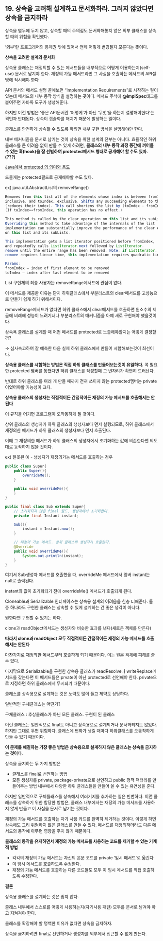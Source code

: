 ## 19. 상속을 고려해 설계하고 문서화하라. 그러지 않았다면 상속을 금지하라

상속을 염두에 두지 않고, 상속할 때의 주의점도 문서화해놓지 않은 외부 클래스를 상속할 때의 위험을 확인했다.

‘외부’란 프로그래머의 통제권 밖에 있어서 언제 어떻게 변경될지 모른다는 뜻이다.

**상속을 고려한 설계와 문서화**

상속용 클래스는 재정의할 수 있는 메서드들을 내부적으로 어떻게 이용하는지(self-use) 문서로 남겨야 한다. 재정의 가능 메서드라면 그 사실을 호출하는 메서드의 API설명에 적시해야 한다

API 문서의 메서드 설명 끝에보면 “Implementation Requirements”로 시작하는 절이 있는데 메서드의 내부 동작 방식을 설명하는 곳이다. 메서드 주석에 **@implSpec**태그를 붙여주면 자바독 도구가 생성해준다.

하지만 이런 방법은 ‘좋은 API문서란 ‘어떻게’가 아닌 ‘무엇’을 하는지 설명해야한다’는 격언과 반대된다. 상속이 캡슐화를 해치기 때문에 발생하는 일이다.

클래스를 안전하게 상속할 수 있도록 하려면 내부 구현 방식을 설명해야만 한다.

내부 메커니즘을 문서로 남기는 것이 상속을 위한 설계의 전부는 아니다.
효율적인 하위클래스를 큰 어려움 없이 만들 수 있게 하려면,
**클래스의 내부 동작 과정 중간에 끼어들 수 있는 훅(hook)을 잘 선별하여 protected메서드 형태로 공개해야 할 수도 있따. (???)**

[Java에서 protected 의 의미와 용도](https://m.blog.naver.com/PostView.naver?isHttpsRedirect=true&blogId=2feelus&logNo=220576845725)

드물게는 protected필드로 공개해야할 수도 있다.

ex) java.util.AbstractList의 removeRange()

```java
Removes from this list all of the elements whose index is between fromIndex, 
inclusive, and toIndex, exclusive. Shifts any succeeding elements to the left
(reduces their index). This call shortens the list by (toIndex - fromIndex) elements.
(If toIndex==fromIndex, this operation has no effect.)

This method is called by the clear operation on this list and its subLists. 
Overriding this method to take advantage of the internals of the list 
implementation can substantially improve the performance of the clear operation 
on this list and its subLists.

This implementation gets a list iterator positioned before fromIndex, 
and repeatedly calls ListIterator.next followed by ListIterator.
remove until the entire range has been removed. Note: if ListIterator.
remove requires linear time, this implementation requires quadratic time.

Params:
fromIndex – index of first element to be removed
toIndex – index after last element to be removed
```

List 구현체의 최종 사용자는 removeRange메서드에 관심이 없다.

이 메서드를 제공한 이유는 단지 하위클래스에서 부분리스트의 clear메서드를 고성능으로 만들기 쉽게 하기 위해서이다.

removeRange메서드가 없다면 하위 클래스에서 clear메서드를 호출하면 원소수의 제곱에 비례해 성능이 느려기너나 부분리스트의 매커니즘을 아예 새로 구현해야 했을것이다.

상속욕 클래스를 설계할 때 어떤 메서드를 protected로 노출해야할지는 어떻게 결정할까?

→ 심사숙고하여 잘 예측한 다음 실제 하위 클래스에서 만들어 시험해보는것이 최선이다.

**상속용 클래스를 시험하는 방법은 직접 하위 클래스를 만들어보는것이 유일하다.**
꼭 필요한 protected 멤버를 놓쳤다면 하위 클래스를 작성할때 그 빈자리가 확연히 드러난다.

반대로 하위 클래스를 여러 개 만들 때까지 전혀 쓰이지 않는 protected멤버는 private이었어야할 가능성이 크다.

**상속용 클래스의 생성자는 직접적이든 간접적이든 재정의 가능 메서드를 호출해서는 안된다**

이 규칙을 어기면 프로그램이 오작동하게 될 것이다.

상위 클래스의 생성자가 하위 클래스의 생성자보다 먼저 실행되므로,
하위 클래스에서 재정의한 메서드가 하위 클래스의 생성자보다 먼저 호출된다.

이때 그 재정의한 메서드가 하위 클래스의 생성자에서 초기화하는 값에 의존한다면 의도대로 동작하지 않을 것이다.

ex) 잘못된 예 - 생성자가 재정의가능 메서드를 호출하는 경우

```java
public class Super{
	public Super(){
		overrideMe();
	}
	
	public void overrideMe(){
	}
}
```

```java
public final class Sub extends Super{
	// 초기화되지 않은 final 필드, 생성자에서 초기화한다.
	private final Instant instant;

	Sub(){
		instant = Instant.now();
	}

	// 재정의 가능 메서드. 상위 클래스의 생성자가 호출한다.
	@Override
	public void overrideMe(){
		System.out.println(instant);
	}
}	
```

여기서 Sub생성자 메서드를 호출했을 때, overrideMe 메서드에서 멤버 instant는 null로 출력된다.

instant의 값이 초기화되기 전에 overrideMe() 메서드가 호출되게 된다.

Cloneable과 Serializable 인터페이스는 상속용 설계의 어려움을 한층 더해준다. 둘 중 하나라도 구현한 클래스는 상속할 수 있게 설계하는 건 좋은 생각이 아니다.

원한다면 구현할 수 있기는 하다.

clone과 readObject메서드는 생성자와 비슷한 효과를 낸다(새로운 객체를 만든다)

**따라서 clone과 readObject 모두 직접적이든 간접적이든 재정의 가능 메서드를 호출해서는 안된다**

마찬가지로 재정의한 메서드부터 호출하게 되기 때문이다. 이는 원본 객체에 피해를 줄 수 있다.

마지막으로 Serializable을 구현한 상속용 클래스가 readResolve나 writeReplace메서드를 갖는다면 이 메서드들은 prvate이 아닌 protected로 선언해야 한다. private으로 지정하면 하위 클래스에서 무시되기 때문이다.

클래스를 상속용으로 설계하는 것은 노력도 많이 들고 제약도 상당하다.

일반적인 구체클래스는 어떤가?

구체클래스 : 추상클래스가 아닌 모든 클래스. 구현이 된 클래스

이런 클래스는 일반적으로 final도 아니고 상속용으로 설계되거나 문서화되지도 않았다. 하지만 그대로 두면 위험하다. 클래스에 변화가 생길 때마다 하위클래스를 오동작하게 만들 수 있기 때문이다.

**이 문제를 해결하는 가장 좋은 방법은 상속용으로 설계하지 않은 클래스는 상속을 금지하는 것이**다.

상속을 금지하는 두 가지 방법은

- 클래스를 final로 선언하는 방법
- 모든 생성자를 private, package-private으로 선언하고 public 정적 팩터리를 만들어주는 방법
  내부에서 다양한 하위 클래스들을 만들어 쓸 수 있는 유연성을 준다.

하지만 일반적으로 구체를래스를 상속해서 여러기지를 추가하는 일은 빈번하다. 이런 클래스를 상속하기 위한 합당한 방법은, 클래스 내부에서는 재정의 가능 메서드를 사용하지 않게 만들고 이 사실을 문서로 남기는 것이다.

재정의 가능 메서드를 호출하는 자기 사용 카드를 완벽히 제거하는 것이다. 이렇게 하면 상속해도 그리 위험하지 않은 클래스를 만들 수 있다. 메서드를 재정의하더라도 다른 메서드의 동작에 아무런 영향을 주지 않기 때문이다.

**클래스의 동작을 유지하면서 재정의 가능 메서드를 사용하는 코드를 제거할 수 있는 기계적 방법**

- 각각의 재정의 가능 메서드는 자신의 본문 코드를 private ‘임시 메서드’로 옮긴다
- 이 임시 메서드를 호출하도록 수정한다.
- 재정의 가능 메서드를 호출하는 다른 코드들도 모두 이 임시 메서드를 직접 호출하도록 수정한다.

**결론**

상속용 클래스를 설계하는 것은 쉽지 않다.

클래스 내부에서 스스로를 어떻게 사용하는지(자기사용 패턴) 모두를 문서로 남겨야 하고 지켜져야 한다.

클래스를 확장해야 할 명백한 이유가 없다면 상속을 금지하자.

상속을 금지하려면 final로 선언하거나 생성자를 외부에서 접근할 수 없게 만든다.